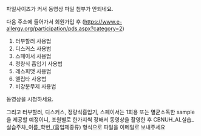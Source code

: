파일사이즈가 커서 동영상 파일 첨부가 안되네요. 

다음 주소에 들어가서 회원가입 후 
(https://www.e-allergy.org/participation/pds.aspx?category=2)

1. 터부할러 사용법
2. 디스커스 사용법
3. 스페이서 사용법
4. 정량식 흡입기 사용법
5. 레스피맷 사용법
6. 엘립타 사용법
7. 비강분무제 사용법

동영상을 시청하세요.

그리고 터부할러, 디스커스, 정량식흡입기, 스페이서는 1회용 또는 멸균소독한 sample을 제공할 예정이니, 조원별로 한가지씩 정해서 동영상을 촬영한 후 CBNUH_AL실습_실습주차_이름_학번_(흡입제종류) 형식으로 파일을 이메일로 보내주세요
